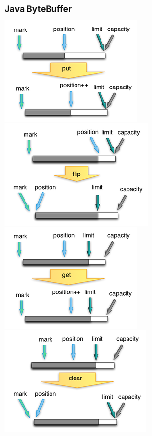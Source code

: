 # Java ByteBuffer

![bytebuffer\_put](../.gitbook/assets/bytebuffer_put.png) ![bytebuffer\_flip](../.gitbook/assets/bytebuffer_flip.png) ![bytebuffer\_get](../.gitbook/assets/bytebuffer_get.png) ![bytebuffer\_clear](../.gitbook/assets/bytebuffer_clear.png)

